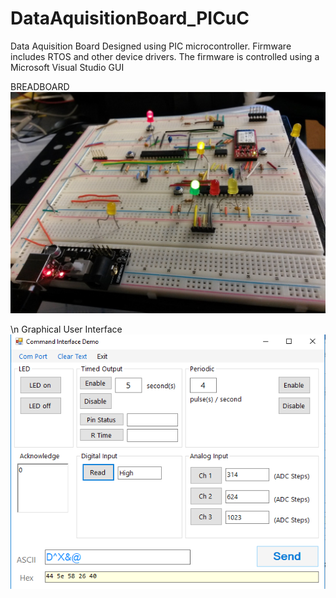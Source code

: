 # DataAquisitionBoard_PICuC
Data Aquisition Board Designed using PIC microcontroller. Firmware includes RTOS and other device drivers. The firmware is controlled using a Microsoft Visual Studio GUI

BREADBOARD
![alt_text](https://github.com/splAcharya/DataAquisitionBoard_PICuC/blob/master/BreadBoard.jpg)

\n Graphical User Interface
![alt_text](https://github.com/splAcharya/DataAquisitionBoard_PICuC/blob/master/GUI.png)
